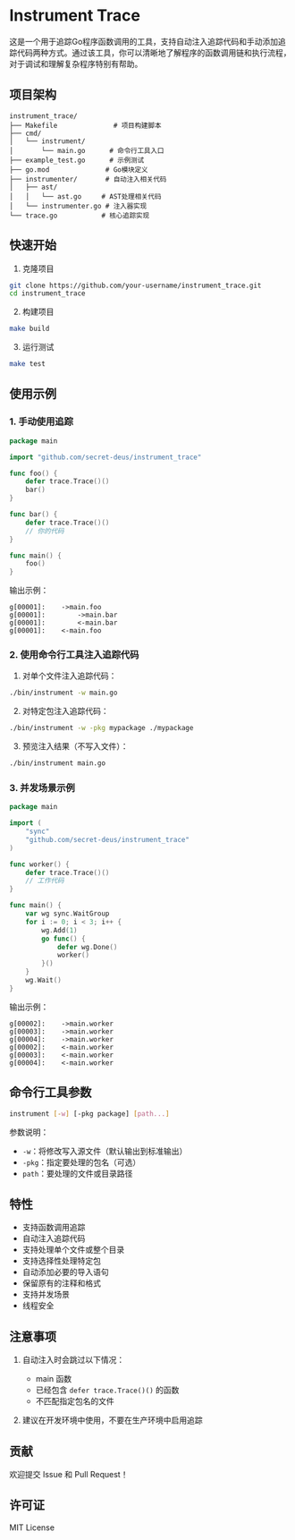 # Instrument Trace

这是一个用于追踪Go程序函数调用的工具，支持自动注入追踪代码和手动添加追踪代码两种方式。通过该工具，你可以清晰地了解程序的函数调用链和执行流程，对于调试和理解复杂程序特别有帮助。

## 项目架构

```
instrument_trace/
├── Makefile              # 项目构建脚本
├── cmd/
│   └── instrument/
│       └── main.go      # 命令行工具入口
├── example_test.go      # 示例测试
├── go.mod              # Go模块定义
├── instrumenter/       # 自动注入相关代码
│   ├── ast/
│   │   └── ast.go     # AST处理相关代码
│   └── instrumenter.go # 注入器实现
└── trace.go           # 核心追踪实现
```

## 快速开始

1. 克隆项目
```bash
git clone https://github.com/your-username/instrument_trace.git
cd instrument_trace
```

2. 构建项目
```bash
make build
```

3. 运行测试
```bash
make test
```

## 使用示例

### 1. 手动使用追踪

```go
package main

import "github.com/secret-deus/instrument_trace"

func foo() {
    defer trace.Trace()()
    bar()
}

func bar() {
    defer trace.Trace()()
    // 你的代码
}

func main() {
    foo()
}
```

输出示例：
```
g[00001]:    ->main.foo
g[00001]:        ->main.bar
g[00001]:        <-main.bar
g[00001]:    <-main.foo
```

### 2. 使用命令行工具注入追踪代码

1. 对单个文件注入追踪代码：
```bash
./bin/instrument -w main.go
```

2. 对特定包注入追踪代码：
```bash
./bin/instrument -w -pkg mypackage ./mypackage
```

3. 预览注入结果（不写入文件）：
```bash
./bin/instrument main.go
```

### 3. 并发场景示例

```go
package main

import (
    "sync"
    "github.com/secret-deus/instrument_trace"
)

func worker() {
    defer trace.Trace()()
    // 工作代码
}

func main() {
    var wg sync.WaitGroup
    for i := 0; i < 3; i++ {
        wg.Add(1)
        go func() {
            defer wg.Done()
            worker()
        }()
    }
    wg.Wait()
}
```

输出示例：
```
g[00002]:    ->main.worker
g[00003]:    ->main.worker
g[00004]:    ->main.worker
g[00002]:    <-main.worker
g[00003]:    <-main.worker
g[00004]:    <-main.worker
```

## 命令行工具参数

```bash
instrument [-w] [-pkg package] [path...]
```

参数说明：
- `-w`：将修改写入源文件（默认输出到标准输出）
- `-pkg`：指定要处理的包名（可选）
- `path`：要处理的文件或目录路径

## 特性

- 支持函数调用追踪
- 自动注入追踪代码
- 支持处理单个文件或整个目录
- 支持选择性处理特定包
- 自动添加必要的导入语句
- 保留原有的注释和格式
- 支持并发场景
- 线程安全

## 注意事项

1. 自动注入时会跳过以下情况：
   - main 函数
   - 已经包含 `defer trace.Trace()()` 的函数
   - 不匹配指定包名的文件

2. 建议在开发环境中使用，不要在生产环境中启用追踪

## 贡献

欢迎提交 Issue 和 Pull Request！

## 许可证

MIT License 
